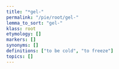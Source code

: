 ```yaml
---
title: "*gel-"
permalink: "/pie/root/gel-"
lemma_to_sort: "gel-"
klass: root
etymology: []
markers: []
synonyms: []
definitions: ["to be cold", "to freeze"]
topics: []
---
```

